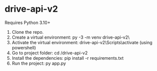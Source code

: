 # drive-api-v2

Requires Python 3.10+

1. Clone the repo.
2. Create a virtual environment: py -3 -m venv drive-api-v2\
3. Activate the virtual environment: drive-api-v2\Scripts\activate (using powershell)
4. Go to project folder: cd /drive-api-v2
5. Install the dependencies: pip install -r requirements.txt
6. Run the project: py app.py
